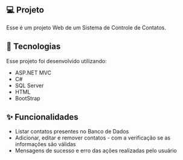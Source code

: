 ## 💻 Projeto
Esse é um projeto Web de um Sistema de Controle de Contatos.


## 🚀 Tecnologias
Esse projeto foi desenvolvido utilizando:

- ASP.NET MVC
- C#
- SQL Server
- HTML
- BootStrap


## ✨ Funcionalidades
- Listar contatos presentes no Banco de Dados
- Adicionar, editar e remover contatos - com a verificação se as informações são válidas
- Mensagens de sucesso e erro das ações realizadas pelo usuário